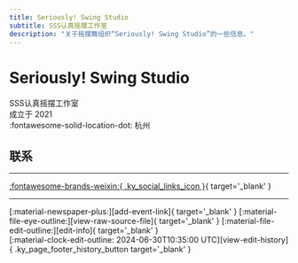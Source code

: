 ```yaml
---
title: Seriously! Swing Studio
subtitle: SSS认真摇摆工作室
description: "关于摇摆舞组织“Seriously! Swing Studio”的一些信息。"
---
```


# Seriously! Swing Studio

SSS认真摇摆工作室  
成立于 2021  
:fontawesome-solid-location-dot: 杭州  


## 联系


---

 [:fontawesome-brands-weixin:{ .ky_social_links_icon }](# "SSS认真摇摆工作室"){ target='_blank' }

---

<div class="ky_page_footer" markdown>
<div class="ky_page_footer_trailing" markdown="span">
[:material-newspaper-plus:][add-event-link]{ target='_blank' }
[:material-file-eye-outline:][view-raw-source-file]{ target='_blank' }
[:material-file-edit-outline:][edit-info]{ target='_blank' }
</div>
<div class="ky_page_footer_leading" markdown="span">
[:material-clock-edit-outline: 2024-06-30T10:35:00 UTC][view-edit-history]{ .ky_page_footer_history_button target='_blank' }
</div>
</div>

[add-event-link]: https://github.com/swingdance/events/issues/new?assignees=&labels=add+event&projects=&template=02-add_entity.yml&title=%5Bcn%5D%20%3CName%3E&region=cn&province=Zhejiang&city=Hangzhou&org_id=seriously-swing-studio "添加活动"
[view-raw-source-file]: https://github.com/swingdance/orgs/blob/main/cn/seriously-swing-studio.json "查看原始源文件"
[edit-info]: https://github.com/swingdance/orgs/issues/new?assignees=&labels=update+org&projects=&template=03-update_entity.yml&title=%5Bcn%5D%20Seriously%21%20Swing%20Studio&region=cn&id=seriously-swing-studio&name=Seriously%21%20Swing%20Studio "编辑信息"

[view-edit-history]: https://github.com/swingdance/orgs/commits/main/cn/seriously-swing-studio.json "查看编辑历史"

